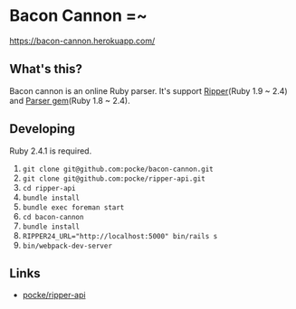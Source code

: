 # Bacon Cannon =~

https://bacon-cannon.herokuapp.com/

## What's this?

Bacon cannon is an online Ruby parser.
It's support [Ripper](http://ruby-doc.org/stdlib-2.4.0/libdoc/ripper/rdoc/Ripper.html)(Ruby 1.9 ~ 2.4) and [Parser gem](https://github.com/whitequark/parser)(Ruby 1.8 ~ 2.4).



## Developing

Ruby 2.4.1 is required.

1. `git clone git@github.com:pocke/bacon-cannon.git`
1. `git clone git@github.com:pocke/ripper-api.git`
1. `cd ripper-api`
  1. `bundle install`
  1. `bundle exec foreman start`
1. `cd bacon-cannon`
  1. `bundle install`
  1. `RIPPER24_URL="http://localhost:5000" bin/rails s`
  1. `bin/webpack-dev-server`




## Links

- [pocke/ripper-api](https://github.com/pocke/ripper-api)
